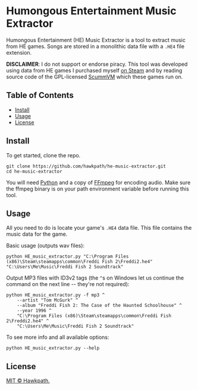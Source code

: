 # Humongous Entertainment Music Extractor

Humongous Entertainment (HE) Music Extractor is a tool to extract music from
HE games. Songs are stored in a monolithic data file with a `.HE4` file
extension.

**DISCLAIMER**: I do not support or endorse piracy. This tool was developed
using data from HE games I purchased myself [on Steam](https://store.steampowered.com/sub/42723/)
and by reading source code of the GPL-licensed [ScummVM](https://github.com/scummvm/scummvm)
which these games run on.

## Table of Contents

- [Install](#install)
- [Usage](#usage)
- [License](#license)

## Install

To get started, clone the repo.

```shell
git clone https://github.com/hawkpath/he-music-extractor.git
cd he-music-extractor
```

You will need [Python](https://python.org) and a copy of [FFmpeg](https://ffmpeg.org/)
for encoding audio. Make sure the ffmpeg binary is on your path environment
variable before running this tool.

## Usage

All you need to do is locate your game's `.HE4` data file. This file contains
the music data for the game.

Basic usage (outputs wav files):

```shell
python HE_music_extractor.py "C:\Program Files (x86)\Steam\steamapps\common\Freddi Fish 2\Freddi2.he4" "C:\Users\Me\Music\Freddi Fish 2 Soundtrack"
```

Output MP3 files with ID3v2 tags (the `^`s on Windows let us continue the command on
the next line -- they're not required):

```shell
python HE_music_extractor.py -f mp3 ^
    --artist "Tom McGurk" ^
    --album "Freddi Fish 2: The Case of the Haunted Schoolhouse" ^
    --year 1996 ^
    "C:\Program Files (x86)\Steam\steamapps\common\Freddi Fish 2\Freddi2.he4" ^
    "C:\Users\Me\Music\Freddi Fish 2 Soundtrack"
```

To see more info and all available options:

```shell
python HE_music_extractor.py --help
```

## License

[MIT © Hawkpath.](LICENSE)

